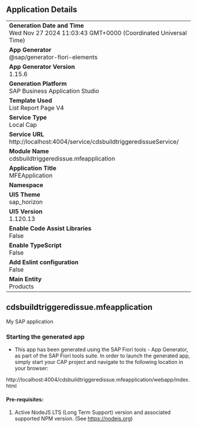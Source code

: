 ## Application Details
|               |
| ------------- |
|**Generation Date and Time**<br>Wed Nov 27 2024 11:03:43 GMT+0000 (Coordinated Universal Time)|
|**App Generator**<br>@sap/generator-fiori-elements|
|**App Generator Version**<br>1.15.6|
|**Generation Platform**<br>SAP Business Application Studio|
|**Template Used**<br>List Report Page V4|
|**Service Type**<br>Local Cap|
|**Service URL**<br>http://localhost:4004/service/cdsbuildtriggeredissueService/|
|**Module Name**<br>cdsbuildtriggeredissue.mfeapplication|
|**Application Title**<br>MFEApplication|
|**Namespace**<br>|
|**UI5 Theme**<br>sap_horizon|
|**UI5 Version**<br>1.120.13|
|**Enable Code Assist Libraries**<br>False|
|**Enable TypeScript**<br>False|
|**Add Eslint configuration**<br>False|
|**Main Entity**<br>Products|

## cdsbuildtriggeredissue.mfeapplication

My SAP application

### Starting the generated app

-   This app has been generated using the SAP Fiori tools - App Generator, as part of the SAP Fiori tools suite.  In order to launch the generated app, simply start your CAP project and navigate to the following location in your browser:

http://localhost:4004/cdsbuildtriggeredissue.mfeapplication/webapp/index.html

#### Pre-requisites:

1. Active NodeJS LTS (Long Term Support) version and associated supported NPM version.  (See https://nodejs.org)


